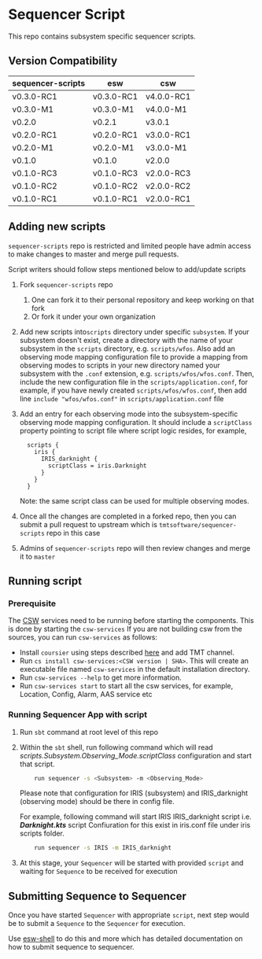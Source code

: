 # Sequencer Script

This repo contains subsystem specific sequencer scripts.

## Version Compatibility

| sequencer-scripts | esw        | csw        |
| ----------------- | ---------- | ---------- |
| v0.3.0-RC1        | v0.3.0-RC1 | v4.0.0-RC1 |
| v0.3.0-M1         | v0.3.0-M1  | v4.0.0-M1  |
| v0.2.0            | v0.2.1     | v3.0.1     |
| v0.2.0-RC1        | v0.2.0-RC1 | v3.0.0-RC1 |
| v0.2.0-M1         | v0.2.0-M1  | v3.0.0-M1  |
| v0.1.0            | v0.1.0     | v2.0.0     |
| v0.1.0-RC3        | v0.1.0-RC3 | v2.0.0-RC3 |
| v0.1.0-RC2        | v0.1.0-RC2 | v2.0.0-RC2 |
| v0.1.0-RC1        | v0.1.0-RC1 | v2.0.0-RC1 |

## Adding new scripts

`sequencer-scripts` repo is restricted and limited people have admin access to make changes to master and merge pull requests.

Script writers should follow steps mentioned below to add/update scripts

1. Fork `sequencer-scripts` repo
    1. One can fork it to their personal repository and keep working on that fork
    1. Or fork it under your own organization

1. Add new scripts into`scripts` directory under specific `subsystem`. If 
   your subsystem doesn't exist, create a directory with the name of your subsystem in the `scripts` directory, 
   e.g. `scripts/wfos`. Also add an observing mode mapping configuration file to provide a mapping from 
   observing modes to scripts in your new directory named your subsystem with the `.conf` extension, 
   e.g. `scripts/wfos/wfos.conf`. Then, include the new configuration file in the `scripts/application.conf`, 
   for example, if you have newly created `scripts/wfos/wfos.conf`, 
   then add line `include "wfos/wfos.conf"` in `scripts/application.conf` file

1. Add an entry for each observing mode into the subsystem-specific observing mode mapping configuration. It 
   should include a `scriptClass` property pointing to script file where script logic resides, for example,

    ```hocon
      scripts {
        iris {
          IRIS_darknight {
            scriptClass = iris.Darknight
          }
        }
      }
    ```

    Note: the same script class can be used for multiple observing modes.

1. Once all the changes are completed in a forked repo, then you can submit 
   a pull request to upstream which is `tmtsoftware/sequencer-scripts` repo in this case

1. Admins of `sequencer-scripts` repo will then review changes and merge it to `master`

## Running script

### Prerequisite

The [CSW](https://github.com/tmtsoftware/csw) services need to be running before starting the components.
This is done by starting the `csw-services`
If you are not building csw from the sources, you can run `csw-services` as follows:

- Install `coursier` using steps described [here](https://tmtsoftware.github.io/csw/apps/csinstallation.html) and add TMT channel.
- Run `cs install csw-services:<CSW version | SHA>`. This will create an executable file named `csw-services` in the default installation directory.
- Run `csw-services --help` to get more information.
- Run `csw-services start` to start all the csw services, for example, Location, Config, Alarm, AAS service etc

### Running Sequencer App with script

1. Run `sbt` command at root level of this repo

1. Within the `sbt` shell, run following command which will read _scripts.Subsystem.Observing_Mode.scriptClass_ configuration and start that script.

    ```bash
        run sequencer -s <Subsystem> -m <Observing_Mode>
    ```

    Please note that configuration for IRIS (subsystem) and IRIS_darknight (observing mode) should be there in
    config file.

    For example, following command will start IRIS IRIS_darknight script i.e. **_Darknight.kts_** script
    Confiuration for this exist in iris.conf file under iris scripts folder.

    ```bash
        run sequencer -s IRIS -m IRIS_darknight
    ```

1. At this stage, your `Sequencer` will be started with provided `script` and waiting for `Sequence` to be received for execution

## Submitting Sequence to Sequencer

Once you have started `Sequencer` with appropriate `script`, next step would be to submit a `Sequence` to the `Sequencer` for execution.

Use [esw-shell](https://github.com/tmtsoftware/esw/tree/master/esw-shell) to do this and more which has detailed documentation on how to submit sequence to sequencer.
